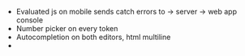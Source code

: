 - Evaluated js on mobile sends catch errors to -> server -> web app console
- Number picker on every token
- Autocompletion on both editors, html multiline
- 